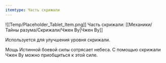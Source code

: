 ```yaml
---
itemtype: Часть скрижали
---
```

![[Temp/Placeholder_Tablet_Item.png]]
Часть скрижали: [[Механики/Тайны разума/Скрижали/Чжен Ву|Чжен Ву]]

Используется для улучшения уровня скрижали.

Мощь Истинной боевой силы сотрясает небеса. С помощью скрижали Чжен Ву можно приобщиться к этой силе.
